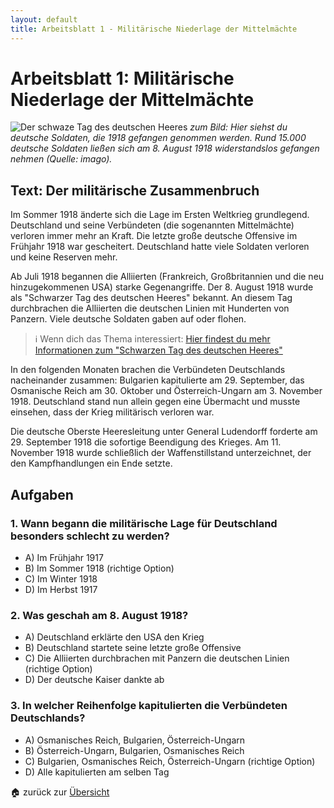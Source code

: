 ```yaml
---
layout: default
title: Arbeitsblatt 1 - Militärische Niederlage der Mittelmächte
---
```

# Arbeitsblatt 1: Militärische Niederlage der Mittelmächte

![Der schwaze Tag des deutschen Heeres](https://bilder.deutschlandfunk.de/FI/LE/_2/a1/FILE_2a15c3cf8fc496569becf6eade245cc2/imago82240822h-jpg-100-1280x720.jpg)
*zum Bild: Hier siehst du deutsche Soldaten, die 1918 gefangen genommen werden. Rund 15.000 deutsche Soldaten ließen sich am 8. August 1918 widerstandslos gefangen nehmen (Quelle: imago).*
## Text: Der militärische Zusammenbruch

Im Sommer 1918 änderte sich die Lage im Ersten Weltkrieg grundlegend. Deutschland und seine Verbündeten (die sogenannten Mittelmächte) verloren immer mehr an Kraft. Die letzte große deutsche Offensive im Frühjahr 1918 war gescheitert. Deutschland hatte viele Soldaten verloren und keine Reserven mehr.

Ab Juli 1918 begannen die Alliierten (Frankreich, Großbritannien und die neu hinzugekommenen USA) starke Gegenangriffe. Der 8. August 1918 wurde als "Schwarzer Tag des deutschen Heeres" bekannt. An diesem Tag durchbrachen die Alliierten die deutschen Linien mit Hunderten von Panzern. Viele deutsche Soldaten gaben auf oder flohen.

>ℹ️ Wenn dich das Thema interessiert: [Hier findest du mehr Informationen zum "Schwarzen Tag des deutschen Heeres"](https://www.deutschlandfunk.de/vor-100-jahren-der-schwarze-tag-des-deutschen-heeres-100.html)

In den folgenden Monaten brachen die Verbündeten Deutschlands nacheinander zusammen: Bulgarien kapitulierte am 29. September, das Osmanische Reich am 30. Oktober und Österreich-Ungarn am 3. November 1918. Deutschland stand nun allein gegen eine Übermacht und musste einsehen, dass der Krieg militärisch verloren war.

Die deutsche Oberste Heeresleitung unter General Ludendorff forderte am 29. September 1918 die sofortige Beendigung des Krieges. Am 11. November 1918 wurde schließlich der Waffenstillstand unterzeichnet, der den Kampfhandlungen ein Ende setzte.

## Aufgaben

### 1. Wann begann die militärische Lage für Deutschland besonders schlecht zu werden?

- A) Im Frühjahr 1917
- B) Im Sommer 1918 (richtige Option)
- C) Im Winter 1918
- D) Im Herbst 1917

### 2. Was geschah am 8. August 1918?

- A) Deutschland erklärte den USA den Krieg
- B) Deutschland startete seine letzte große Offensive
- C) Die Alliierten durchbrachen mit Panzern die deutschen Linien (richtige Option)
- D) Der deutsche Kaiser dankte ab

### 3. In welcher Reihenfolge kapitulierten die Verbündeten Deutschlands?

- A) Osmanisches Reich, Bulgarien, Österreich-Ungarn
- B) Österreich-Ungarn, Bulgarien, Osmanisches Reich
- C) Bulgarien, Osmanisches Reich, Österreich-Ungarn (richtige Option)
- D) Alle kapitulierten am selben Tag

🏠 zurück zur [Übersicht](Das_Ende_des_ersten_Weltkriegs.md)